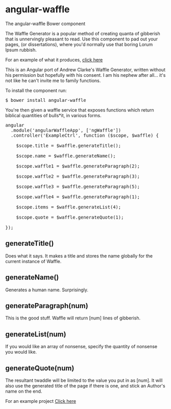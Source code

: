 # angular-waffle
The angular-waffle Bower component

The Waffle Generator is a popular method of creating quanta of gibberish that is unnervingly pleasant to read. Use this component to pad out your pages, (or dissertations), where you'd normally use that boring Lorum Ipsum rubbish.

For an example of what it produces, <a href="http://www.mml.co.uk/waffle.php" target="_blank">click here</a>

This is an Angular port of Andrew Clarke's Waffle Generator, written without his permission but hopefully with his consent. I am his nephew after all... it's not like he can't invite me to family functions.

To install the component run:
<pre>
$ bower install angular-waffle
</pre>

You're then given a waffle service that exposes functions which return biblical quantities of bulls*it, in various forms.

<pre>
angular
  .module('angularWaffleApp', ['ngWaffle'])
  .controller('ExampleCtrl', function ($scope, $waffle) {

    $scope.title = $waffle.generateTitle();

    $scope.name = $waffle.generateName();

    $scope.waffle1 = $waffle.generateParagraph(2);

    $scope.waffle2 = $waffle.generateParagraph(3);

    $scope.waffle3 = $waffle.generateParagraph(5);

    $scope.waffle4 = $waffle.generateParagraph(1);

    $scope.items = $waffle.generateList(4);

    $scope.quote = $waffle.generateQuote(1);

});
</pre>



<h2>generateTitle()</h2>
<p>Does what it says. It makes a title and stores the name globally for the current instance of Waffle.</p>

<h2>generateName()</h2>
<p>Generates a human name. Surprisingly.</p>

<h2>generateParagraph(num)</h2>
<p>This is the good stuff. Waffle will return [num] lines of gibberish.</p>

<h2>generateList(num)</h2>
<p>If you would like an array of nonsense, specify the quantity of nonsense you would like.</p>

<h2>generateQuote(num)</h2>
<p>The resultant twaddle will be limited to the value you put in as [num]. It will also use the generated title of the page if there is one, and stick an Author's name on the end.</p>

For an example project <a href="https://github.com/Beclamide/angular-waffle-example">Click here</a>